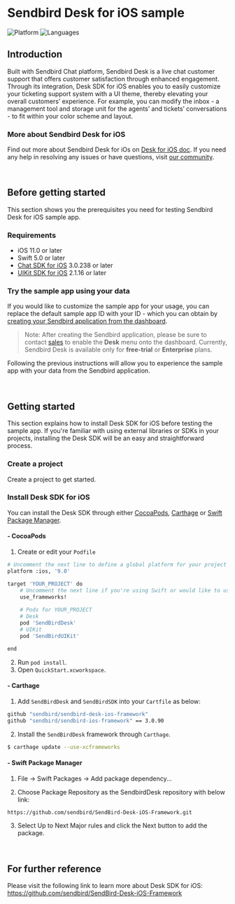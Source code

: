 # Sendbird Desk for iOS sample

![Platform](https://img.shields.io/badge/platform-iOS-orange.svg)
![Languages](https://img.shields.io/badge/language-Swift-orange.svg)

## Introduction

Built with Sendbird Chat platform, Sendbird Desk is a live chat customer support that offers customer satisfaction through enhanced engagement. Through its integration, Desk SDK for iOS enables you to easily customize your ticketing support system with a UI theme, thereby elevating your overall customers’ experience. For example, you can modify the inbox - a management tool and storage unit for the agents’ and tickets’ conversations - to fit within your color scheme and layout.

### More about Sendbird Desk for iOS

Find out more about Sendbird Desk for iOs on [Desk for iOS doc](https://sendbird.com/docs/desk/v1/ios/getting-started/about-desk-sdk). If you need any help in resolving any issues or have questions, visit [our community](https://community.sendbird.com).

<br />

## Before getting started

This section shows you the prerequisites you need for testing Sendbird Desk for iOS sample app.

### Requirements

- iOS 11.0 or later
- Swift 5.0 or later
- [Chat SDK for iOS](https://github.com/sendbird/sendbird-ios-framework) 3.0.238 or later
- [UIKit SDK for iOS](https://github.com/sendbird/sendbird-uikit-ios) 2.1.16 or later

### Try the sample app using your data 

If you would like to customize the sample app for your usage, you can replace the default sample app ID with your ID - which you can obtain by [creating your Sendbird application from the dashboard](https://sendbird.com/docs/chat/v3/ios/getting-started/install-chat-sdk#2-step-1-create-a-sendbird-application-from-your-dashboard).

> Note: After creating the Sendbird application, please be sure to contact [sales](https://get.sendbird.com/talk-to-sales.html) to enable the **Desk** menu onto the dashboard. Currently, Sendbird Desk is available only for **free-trial** or **Enterprise** plans.

Following the previous instructions will allow you to experience the sample app with your data from the Sendbird application.

<br />

## Getting started

This section explains how to install Desk SDK for iOS before testing the sample app. If you're familiar with using external libraries or SDKs in your projects, installing the Desk SDK will be an easy and straightforward process.

### Create a project

Create a project to get started.

### Install Desk SDK for iOS

You can install the Desk SDK through either [CocoaPods](https://cocoapods.org/), [Carthage](https://github.com/Carthage/Carthage) or [Swift Package Manager](https://www.swift.org/package-manager/).

#### - CocoaPods

1. Create or edit your `Podfile`

```bash
# Uncomment the next line to define a global platform for your project
platform :ios, '9.0'

target 'YOUR_PROJECT' do
    # Uncomment the next line if you're using Swift or would like to use dynamic frameworks
    use_frameworks!
    
    # Pods for YOUR_PROJECT
    # Desk
    pod 'SendBirdDesk'
    # UIKit
    pod 'SendBirdUIKit'

end
```
2. Run `pod install`.
3. Open `QuickStart.xcworkspace`.

#### - Carthage

1. Add `SendBirdDesk` and `SendBirdSDK` into your `Cartfile` as below:

```bash
github "sendbird/sendbird-desk-ios-framework"
github "sendbird/sendbird-ios-framework" == 3.0.90
```

2. Install the `SendBirdDesk` framework through `Carthage`.

```bash
$ carthage update --use-xcframeworks
```

#### - Swift Package Manager

1. File -> Swift Packages -> Add package dependency...

2. Choose Package Repository as the SendbirdDesk repository with below link:
```bash
https://github.com/sendbird/SendBird-Desk-iOS-Framework.git
```

3. Select Up to Next Major rules and click the Next button to add the package.

<br />

## For further reference

Please visit the following link to learn more about Desk SDK for iOS: https://github.com/sendbird/SendBird-Desk-iOS-Framework
